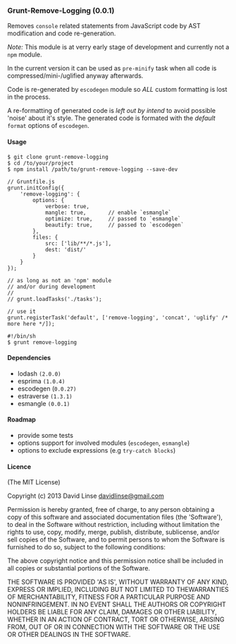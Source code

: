 ### Grunt-Remove-Logging (0.0.1)

Removes `console` related statements from JavaScript code by AST modification and code re-generation.

_Note:_
This module is at verry early stage of development and currently not a `npm` module.

In the current version it can be used as `pre-minify` task when all code is compressed/mini-/uglified anyway afterwards.

Code is re-generated by `escodegen` module so _ALL_ custom formatting is lost in the process.

A re-formatting of generated code is _left out by intend_ to avoid possible 'noise' about it's style.
The generated code is formated with the _default_ `format` options of `escodegen`.


#### Usage

```
$ git clone grunt-remove-logging
$ cd /to/your/project
$ npm install /path/to/grunt-remove-logging --save-dev
```

```
// Gruntfile.js
grunt.initConfig({
    'remove-logging': {
        options: {
            verbose: true,
            mangle: true,       // enable `esmangle`
            optimize: true,     // passed to `esmangle`
            beautify: true,     // passed to `escodegen`
        },
        files: {
            src: ['lib/**/*.js'],
            dest: 'dist/'
        }
    }
});

// as long as not an 'npm' module
// and/or during development
//
// grunt.loadTasks('./tasks');

// use it
grunt.registerTask('default', ['remove-logging', 'concat', 'uglify' /* more here */]);
```

```
#!/bin/sh
$ grunt remove-logging
```

#### Dependencies

* lodash `(2.0.0)`
* esprima `(1.0.4)`
* escodegen (`0.0.27)`
* estraverse `(1.3.1)`
* esmangle `(0.0.1)`


#### Roadmap

* provide some tests
* options support for involved modules (`escodegen`, `esmangle`)
* options to exclude expressions (e.g `try-catch blocks`)


#### Licence

(The MIT License)

Copyright (c) 2013 David Linse <davidlinse@gmail.com>

Permission is hereby granted, free of charge, to any person obtaining a copy of this software and associated documentation
files (the 'Software'), to deal in the Software without restriction, including without limitation the rights to use, copy,
modify, merge, publish, distribute, sublicense, and/or sell copies of the Software, and to permit persons to whom the
Software is furnished to do so, subject to the following conditions:

The above copyright notice and this permission notice shall be included in all copies or substantial portions of the Software.

THE SOFTWARE IS PROVIDED 'AS IS', WITHOUT WARRANTY OF ANY KIND, EXPRESS OR IMPLIED, INCLUDING BUT NOT LIMITED TO
THEWARRANTIES OF MERCHANTABILITY, FITNESS FOR A PARTICULAR PURPOSE AND NONINFRINGEMENT. IN NO EVENT SHALL THE AUTHORS OR
COPYRIGHT HOLDERS BE LIABLE FOR ANY CLAIM, DAMAGES OR OTHER LIABILITY, WHETHER IN AN ACTION OF CONTRACT, TORT OR OTHERWISE,
ARISING FROM, OUT OF OR IN CONNECTION WITH THE SOFTWARE OR THE USE OR OTHER DEALINGS IN THE SOFTWARE.

